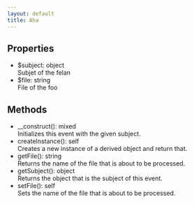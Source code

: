 ```yaml
---
layout: default
title: Aha
---
```

<div class="context">
    <h2>Properties</h2>
    <ul>
      <li><span>$subject: object</span><br>Subjet of the felan</li>
      <li><span>$file: string</span><br>File of the foo</li>
    </ul>
    <h2>Methods</h2>
    <ul>
      <li><span>__construct(): mixed</span><br>Initializes this event with the given subject.</li>
      <li><span>createInstance(): self</span><br>Creates a new instance of a derived object and return that.</li>
      <li><span>getFile(): string</span><br>Returns the name of the file that is about to be processed.</li>
      <li><span>getSubject(): object</span><br>Returns the object that is the subject of this event.</li>
      <li><span>setFile(): self</span><br>Sets the name of the file that is about to be processed.</li>
    </ul>
</div>

